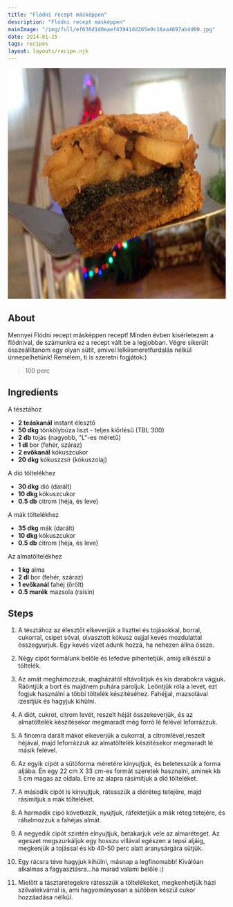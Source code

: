 ```yaml
---
title: "Flódni recept másképpen"
description: "Flódni recept másképpen"
mainImage: "/img/full/ef636d1d0eaef43941dd265e0c18aa4697ab4d00.jpg"
date: 2014-01-25
tags: recipes
layout: layouts/recipe.njk
---
```

                            
<p align="center"><a href="https://cookpad.com/hu/receptek/1923996-flodni-recept-maskeppen" rel="Recipe source page"><img width="751" height="532" src="/img/full/ef636d1d0eaef43941dd265e0c18aa4697ab4d00.jpg"/></a></p>

## About
Mennyei Flódni recept másképpen recept! Minden évben kisérletezem a flódnival, de számunkra ez a recept vált be a legjobban. Végre sikerült összeállitanom egy olyan sütit, amivel lelkiismeretfurdalás nélkül ünnepelhetünk! Remélem, ti is szeretni fogjátok:)

> 100 perc 

## Ingredients

A tésztához
* **2 teáskanál** instant élesztő
* **50 dkg** tönkölybúza liszt - teljes kiőrlésű (TBL 300)
* **2 db** tojás (nagyobb, "L"-es méretű)
* **1 dl** bor (fehér, száraz)
* **2 evőkanál** kókuszcukor
* **20 dkg** kókuszzsír (kókuszolaj)

A dió töltelékhez
* **30 dkg** dió (darált)
* **10 dkg** kókuszcukor
* **0.5 db** citrom (héja, és leve)

A mák töltelékhez
* **35 dkg** mák (darált)
* **10 dkg** kókuszcukor
* **0.5 db** citrom (héja, és leve)

Az almatöltelékhez
* **1 kg** alma
* **2 dl** bor (fehér, száraz)
* **1 evőkanál** fahéj (őrölt)
* **0.5 marék** mazsola (raisin)

## Steps

1. A tésztához az élesztőt elkeverjük a liszttel és tojásokkal, borral, cukorral, csipet sóval, olvasztott kókusz oajjal kevés mozdulattal összegyurjuk. Egy kevés vizet adunk hozzá, ha nehezen állna össze.
 
    <div style="clear: both"/>

2. Négy cipót formálunk belőle és lefedve pihentetjük, amig elkészül a töltelék.
 
    <div style="clear: both"/>

3. Az amát meghámozzuk, magházától eltávolitjuk és kis darabokra vágjuk. Ráöntjük a bort és majdnem puhára pároljuk. Leöntjük róla a levet, ezt fogjuk használni a többi töltelék készitéséhez. Fahéjjal, mazsolával izesitjük és hagyjuk kihülni.
 
    <div style="clear: both"/>

4. A diót, cukrot, citrom levét, reszelt héját összekeverjük, és az almatöltelék készitésekor megmaradt még forró lé felével leforrázzuk.
 
    <div style="clear: both"/>

5. A finomra darált mákot elkeverjük a cukorral, a citromlével,reszelt héjával, majd leforrázzuk az almatöltelék készitésekor megmaradt lé másik felével.
 
    <div style="clear: both"/>

6. Az egyik cipót a sütöforma méretére kinyujtjuk, és beletesszük a forma aljába. Én egy 22 cm X 33 cm-es formát szeretek hasznalni, aminek kb 5 cm magas az oldala. Erre az alapra rásimitjuk a dió tölteléket.
 
    <div style="clear: both"/>

7. A második cipót is kinyujtjuk, rátesszük a dióréteg tetejére, majd rásimitjuk a mák tölteléket.
 
    <div style="clear: both"/>

8. A harmadik cipó következik, nyujtjuk, ráfektetjük a mák réteg tetejére, és ráhalmozzuk a fahéjas almát.
 
    <div style="clear: both"/>

9. A negyedik cipót szintén elnyujtjuk, betakarjuk vele az almaréteget. Az egeszet megszurkáljuk egy hosszu villával egészen a tepsi aljáig, megkenjük a tojással és kb 40-50 perc alatt aranysárgára sütjük.
 
    <div style="clear: both"/>

10. Egy rácsra téve hagyjuk kihülni, másnap a legfinomabb! Kiválóan alkalmas a fagyasztásra...ha marad valami belőle :)
 
    <div style="clear: both"/>

11. Mielött a tásztarétegekre rátesszük a töltelékeket, megkenhetjük házi szilvalekvárral is, ami hagyományosan a sütőben készül cukor hozzáadása nélkül.
 
    <div style="clear: both"/>

